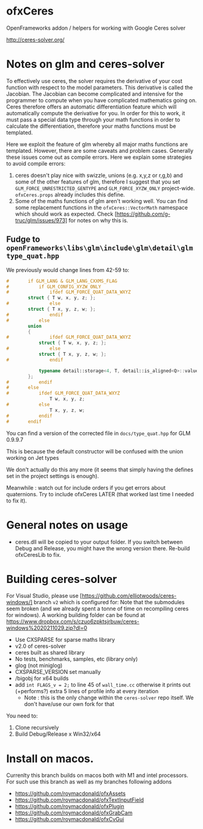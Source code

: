 # ofxCeres

OpenFrameworks addon / helpers for working with Google Ceres solver

http://ceres-solver.org/

# Notes on glm and ceres-solver

To effectively use ceres, the solver requires the derivative of your cost function with respect to the model parameters. This derivative is called the Jacobian. The Jacobian can become complicated and intensive for the programmer to compute when you have complicated mathematics going on. Ceres therefore offers an automatic differentiation feature which will automatically compute the derivative for you. In order for this to work, it must pass a special data type through your math functions in order to calculate the differentiation, therefore your maths functions must be templated.

Here we exploit the feature of glm whereby all major maths functions are templated. However, there are some caveats and problem cases. Generally these issues come out as compile errors. Here we explain some strategies to avoid compile errors:


1. ceres doesn't play nice with swizzle, unions (e.g. x,y,z or r,g,b) and some of the other features of glm, therefore I suggest that you set `GLM_FORCE_UNRESTRICTED_GENTYPE` and `GLM_FORCE_XYZW_ONLY` project-wide. `ofxCeres.props` already includes this define.
2. Some of the maths functions of glm aren't working well. You can find some replacement functions in the `ofxCeres::VectorMath` namespace which should work as expected. Check [https://github.com/g-truc/glm/issues/973] for notes on why this is.

## Fudge to `openFrameworks\libs\glm\include\glm\detail\glmtype_quat.hpp`

We previously would change lines from 42-59 to:

```c++
#		if GLM_LANG & GLM_LANG_CXXMS_FLAG
#			if GLM_CONFIG_XYZW_ONLY
#				ifdef GLM_FORCE_QUAT_DATA_WXYZ
		struct { T w, x, y, z; };
#				else
		struct { T x, y, z, w; };
#				endif
#			else
		union
		{
#				ifdef GLM_FORCE_QUAT_DATA_WXYZ
			struct { T w, x, y, z; };
#				else
			struct { T x, y, z, w; };
#				endif

			typename detail::storage<4, T, detail::is_aligned<Q>::value>::type data;
		};
#			endif
#		else
#			ifdef GLM_FORCE_QUAT_DATA_WXYZ
				T w, x, y, z;
#			else
				T x, y, z, w;
#			endif
#		endif
```

You can find a version of the corrected file in `docs/type_quat.hpp` for GLM 0.9.9.7

This is because the default constructor will be confused with the union working on Jet types

We don't actually do this any more (it seems that simply having the defines set in the project settings is enough).

Meanwhile : watch out for include orders if you get errors about quaternions. Try to include ofxCeres LATER (that worked last time I needed to fix it).

# General notes on usage

* ceres.dll will be copied to your output folder. If you switch between Debug and Release, you might have the wrong version there. Re-build ofxCeresLib to fix.


# Building ceres-solver

For Visual Studio, please use [https://github.com/elliotwoods/ceres-windows/] branch `v2` which is configured for:
Note that the submodules seem broken (and we already spent a tonne of time on recompiling ceres for windows). A working building folder can be found at https://www.dropbox.com/s/czuo6zpktsjrbuw/ceres-windows%2020211029.zip?dl=0

* Use CXSPARSE for sparse maths library
* v2.0 of ceres-solver
* ceres built as shared library
* No tests, benchmarks, samples, etc (library only)
* glog (not miniglog)
* CXSPARSE_VERSION set manually
* /bigobj for x64 builds
* add `int FLAGS_v = 2;` to line 45 of `wall_time.cc` otherwise it prints out (+performs?) extra 5 lines of profile info at every iteration
	* Note : this is the only change within the `ceres-solver` repo itself. We don't have/use our own fork for that

You need to:

1. Clone recursively
2. Build Debug/Release x Win32/x64


# Install on macos.
Currenlty this branch builds on macos both with M1 and intel processors.
For such use this branch as well as my branches following addons

* https://github.com/roymacdonald/ofxAssets
* https://github.com/roymacdonald/ofxTextInputField
* https://github.com/roymacdonald/ofxPlugin
* https://github.com/roymacdonald/ofxGrabCam
* https://github.com/roymacdonald/ofxCvGui
